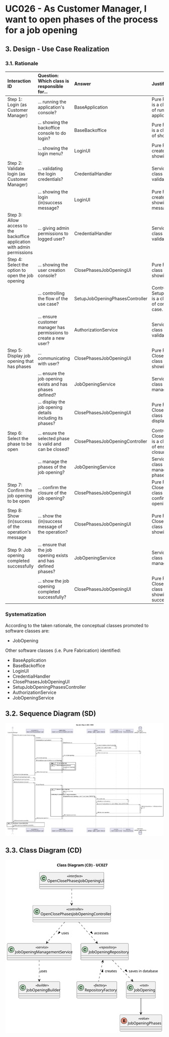 # UC026 - As Customer Manager, I want to open phases of the process for a job opening

## 3. Design - Use Case Realization

### 3.1. Rationale

| Interaction ID                                                            | Question: Which class is responsible for...                       | Answer                          | Justification (with patterns)                                                                                                |
|:--------------------------------------------------------------------------|:------------------------------------------------------------------|:--------------------------------|:-----------------------------------------------------------------------------------------------------------------------------|
| Step 1: Login (as Customer Manager)                                       | ... running the application's console?                            | BaseApplication                 | Pure Fabrication: BaseApplication is a class created with the purpose of running a console in our application.               |
|                                                                           | ... showing the backoffice console to do login?                   | BaseBackoffice                  | Pure Fabrication: BaseBackoffice is a class created with the purpose of showing the backoffice console.                      |
|                                                                           | ... showing the login menu?                                       | LoginUI                         | Pure Fabrication: LoginUI is a class created with the purpose of showing the login menu.                                     |
| Step 2: Validate login (as Customer Manager)                              | ... validating the login credentials?                             | CredentialHandler               | Service: CredentialHandler is a class that provides the service of validating login credentials.                             |
|                                                                           | ... showing the login (in)success message?                        | LoginUI                         | Pure Fabrication: LoginUI is a class created with the purpose of showing the login success message.                          |
| Step 3: Allow access to the backoffice application with admin permissions | ... giving admin permissions to logged user?                      | CredentialHandler               | Service: CredentialHandler is a class that provides the service of validating login credentials.                             |
| Step 4: Select the option to open the job opening                         | ... showing the user creation console?                            | ClosePhasesJobOpeningUI         | Pure Fabrication: AddUserUI is a class created with the purpose of showing the user creation console.                        |
|                                                                           | ... controlling the flow of the use case?                         | SetupJobOpeningPhasesController | Controller: SetupJobOpeningPhasesController is a class created with the purpose of controlling the flow of the use case.     |
|                                                                           | ... ensure customer manager has permissions to create a new user? | AuthorizationService            | Service: AuthorizationService is a class that provides the service of validating login credentials.                          |
| Step 5: Display job opening that has phases                               | ... communicating with user?                                      | ClosePhasesJobOpeningUI         | Pure Fabrication: ClosePhasesJobOpeningUI is a class created with the purpose of showing the user creation console.          |
|                                                                           | ... ensure the job opening exists and has phases defined?         | JobOpeningService               | Service: JobOpeningService is a class that provides the service of managing job openings.                                    |
|                                                                           | ... display the job opening details including its phases?         | ClosePhasesJobOpeningUI         | Pure Fabrication: ClosePhasesJobOpeningUI is a class created with the purpose of displaying job opening details.             |
| Step 6: Select the phase to be open                                       | ... ensure the selected phase is valid and can be closed?         | ClosePhasesJobOpeningController | Controller: ClosePhasesJobOpeningController is a class created with the purpose of ensuring phase validity and closure.      |
|                                                                           | ... manage the phases of the job opening?                         | JobOpeningService               | Service: JobOpeningService is a class that provides the service of managing job openings, including phases.                  |
| Step 7: Confirm the job opening to be open                                | ... confirm the closure of the job opening?                       | ClosePhasesJobOpeningUI         | Pure Fabrication: ClosePhasesJobOpeningUI is a class created with the purpose of confirming the closure of a job opening.    |
| Step 8: Show (in)success of the operation's message                       | ... show the (in)success message of the operation?                | ClosePhasesJobOpeningUI         | Pure Fabrication: ClosePhasesJobOpeningUI is a class created with the purpose of showing (in)success messages.               |
| Step 9: Job opening completed successfully                                | ... ensure that the job opening exists and has defined phases?    | JobOpeningService               | Service: JobOpeningService is a class that provides the service of managing job openings.                                    |
|                                                                           | ... show the job opening completed successfully?                  | ClosePhasesJobOpeningUI         | Pure Fabrication: ClosePhasesJobOpeningUI is a class created with the purpose of showing job opening completed successfully? |

### Systematization ##

According to the taken rationale, the conceptual classes promoted to software classes are:

* JobOpening

Other software classes (i.e. Pure Fabrication) identified:

* BaseApplication
* BaseBackoffice
* LoginUI
* CredentialHandler
* ClosePhasesJobOpeningUI
* SetupJobOpeningPhasesController
* AuthorizationService
* JobOpeningService

## 3.2. Sequence Diagram (SD)

![uc026-sequence-diagram.svg](svg/uc026-sequence-diagram.svg)

## 3.3. Class Diagram (CD)

![uc026-class-diagram.svg](svg/uc026-class-diagram.svg)